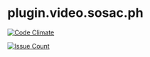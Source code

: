 # plugin.video.sosac.ph

[![Code Climate](https://codeclimate.com/github/zbyna/plugin.video.sosac.ph/badges/gpa.svg)](https://codeclimate.com/github/zbyna/plugin.video.sosac.ph)

[![Issue Count](https://codeclimate.com/github/zbyna/plugin.video.sosac.ph/badges/issue_count.svg)](https://codeclimate.com/github/zbyna/plugin.video.sosac.ph)
